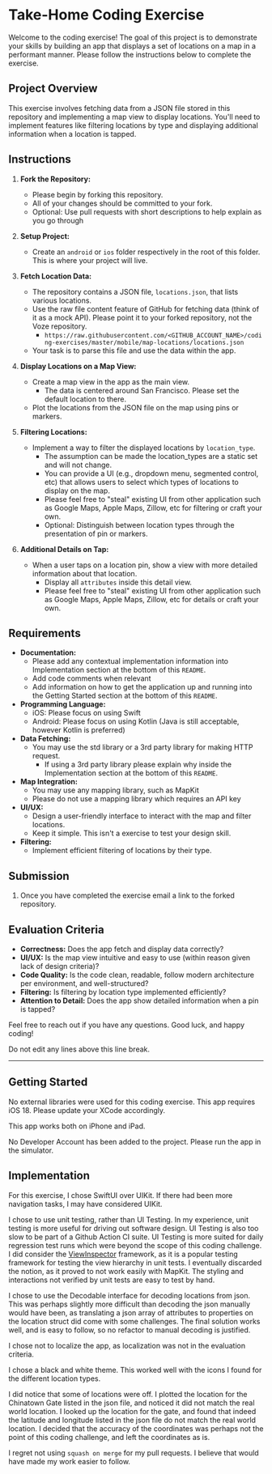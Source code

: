 # Take-Home Coding Exercise

Welcome to the coding exercise! The goal of this project is to demonstrate your skills by building an app that displays a set of locations on a map in a performant manner. Please follow the instructions below to complete the exercise.

## Project Overview

This exercise involves fetching data from a JSON file stored in this repository and implementing a map view to display locations. You'll need to implement features like filtering locations by type and displaying additional information when a location is tapped.

## Instructions

1. **Fork the Repository:**
    - Please begin by forking this repository.
    - All of your changes should be committed to your fork.
    - Optional: Use pull requests with short descriptions to help explain as you go through

2. **Setup Project:**
    - Create an `android` or `ios` folder respectively in the root of this folder. This is where your project will live.

3. **Fetch Location Data:**
    - The repository contains a JSON file, `locations.json`, that lists various locations.
    - Use the raw file content feature of GitHub for fetching data (think of it as a mock API). Please point it to your forked repository, not the Voze repository.
        - `https://raw.githubusercontent.com/<GITHUB_ACCOUNT_NAME>/coding-exercises/master/mobile/map-locations/locations.json`
    - Your task is to parse this file and use the data within the app.

4. **Display Locations on a Map View:**
    - Create a map view in the app as the main view.
        - The data is centered around San Francisco. Please set the default location to there.
    - Plot the locations from the JSON file on the map using pins or markers.

5. **Filtering Locations:**
    - Implement a way to filter the displayed locations by `location_type`.
        - The assumption can be made the location_types are a static set and will not change.
        - You can provide a UI (e.g., dropdown menu, segmented control, etc) that allows users to select which types of locations to display on the map.
        - Please feel free to "steal" existing UI from other application such as Google Maps, Apple Maps, Zillow, etc for filtering or craft your own.
        - Optional: Distinguish between location types through the presentation of pin or markers.

6. **Additional Details on Tap:**
   - When a user taps on a location pin, show a view with more detailed information about that location.
        - Display all `attributes` inside this detail view.
        - Please feel free to "steal" existing UI from other application such as Google Maps, Apple Maps, Zillow, etc for details or craft your own.

## Requirements

- **Documentation:**
    - Please add any contextual implementation information into Implementation section at the bottom of this `README`.
    - Add code comments when relevant
    - Add information on how to get the application up and running into the Getting Started section at the bottom of this `README`.
- **Programming Language:**
    - iOS: Please focus on using Swift
    - Android: Please focus on using Kotlin (Java is still acceptable, however Kotlin is preferred)
- **Data Fetching:**
    - You may use the std library or a 3rd party library for making HTTP request.
        - If using a 3rd party library please explain why inside the Implementation section at the bottom of this `README`.
- **Map Integration:**
    - You may use any mapping library, such as MapKit
    - Please do not use a mapping library which requires an API key
- **UI/UX:**
    - Design a user-friendly interface to interact with the map and filter locations.
    - Keep it simple. This isn't a exercise to test your design skill.
- **Filtering:**
    - Implement efficient filtering of locations by their type.

## Submission

1. Once you have completed the exercise email a link to the forked repository.

## Evaluation Criteria

- **Correctness:** Does the app fetch and display data correctly?
- **UI/UX:** Is the map view intuitive and easy to use (within reason given lack of design criteria)?
- **Code Quality:** Is the code clean, readable, follow modern architecture per environment, and well-structured?
- **Filtering:** Is filtering by location type implemented efficiently?
- **Attention to Detail:** Does the app show detailed information when a pin is tapped?

Feel free to reach out if you have any questions. Good luck, and happy coding!

Do not edit any lines above this line break.

---

## Getting Started

No external libraries were used for this coding exercise. This app requires iOS 18. Please update your XCode accordingly.

This app works both on iPhone and iPad.

No Developer Account has been added to the project. Please run the app in the simulator.


## Implementation

For this exercise, I chose SwiftUI over UIKit. If there had been more navigation tasks, I may have considered UIKit.

I chose to use unit testing, rather than UI Testing. In my experience, unit testing is more useful for driving out software design. UI Testing is also too slow to be part of a Github Action CI suite. UI Testing is more suited for daily regression test runs which were beyond the scope of this coding challenge. I did consider the [ViewInspector](https://github.com/nalexn/ViewInspector) framework, as it is a popular testing framework for testing the view hierarchy in unit tests. I eventually discarded the notion, as it proved to not work easily with MapKit. The styling and interactions not verified by unit tests are easy to test by hand.

I chose to use the Decodable interface for decoding locations from json. This was perhaps slightly more difficult than decoding the json manually would have been, as translating a json array of attributes to properties on the location struct did come with some challenges. The final solution works well, and is easy to follow, so no refactor to manual decoding is justified.

I chose not to localize the app, as localization was not in the evaluation criteria.

I chose a black and white theme. This worked well with the icons I found for the different location types.

I did notice that some of locations were off. I plotted the location for the Chinatown Gate listed in the json file, and noticed it did not match the real world location. I looked up the location for the gate, and found that indeed the latitude and longitude listed in the json file do not match the real world location. I decided that the accuracy of the coordinates was perhaps not the point of this coding challenge, and left the coordinates as is.

I regret not using `squash on merge` for my pull requests. I believe that would have made my work easier to follow.
